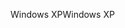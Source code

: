 <span data-ttu-id="5eee9-101">Windows XP</span><span class="sxs-lookup"><span data-stu-id="5eee9-101">Windows XP</span></span>